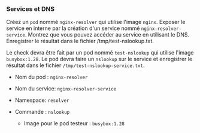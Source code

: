 
### Services et DNS

Créez un `pod` nommé `nginx-resolver` qui utilise l'image `nginx`.
Exposer le service en interne par la création d'un service nommé `nginx-resolver-service`. 
Montrez que vous pouvez accéder au service en utilisant le DNS. Enregistrer le résultat dans le fichier /tmp/test-nslookup.txt. 

Le check devra être fait par un pod nommé `test-nslookup` qui utilise l'image `busybox:1.28`.
Le pod devra faire un `nslookup` sur le service  et enregistrer le résultat dans le fichier `/tmp/test-nslookup-service.txt`.


- Nom du pod : `nginx-resolver`  
- Nom du service:  `nginx-resolver-service`  
- Namespace: `resolver`
  
- Commande : `nslookup`
  - Image pour le pod testeur : `busybox:1.28`
